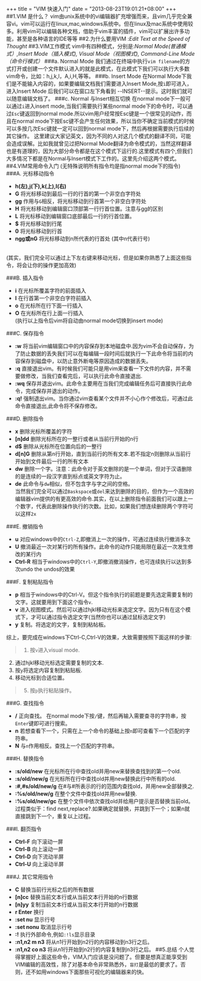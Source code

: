 +++
title = "VIM 快速入门"
date = "2013-08-23T19:01:21+08:00"
+++
##1.VIM 是什么？
vim由unix系统中的vi编辑器扩充增强而来，且vim几乎完全兼容vi。vim可以运行在linux,mac,windows系统中。但在linux及mac系统中使用较多。利用vim可以编辑各种文档，借助于vim丰富的插件，vim可以扩展出许多功能，甚至是<!-- more -->各种语言的IDE等等
##2.为什么要用VIM 
:*Edit Text at the Speed of Thought*
##3.VIM工作模式
vim中有四种模式，分别是:*Normal Mode(普通模式）,Insert Mode（插入模式), Visual Mode（视图模式), Command-Line Mode（命令行模式）*
###a. Normal Mode
我们通过在终端中执行`vim filename`的方式打开或创建一个文件默认进入的就是此模式，在此模式下我们可以执行大多数vim命令，比如：h,j,k,l，A,i,H,等等。
###b. Insert Mode
在Normal Mode下我们是不能输入内容的，如果要编辑文档我们需要进入Insert Mode,按`i`即可进入，进入Insert Mode 后我们可以在窗口左下角看到 --INSERT--提示。这时我们就可以随意编辑文档了。
###c. Normal 与Insert相互切换
在normal mode下一般可以通过`i`进入insert mode,当我们需要执行某些normal mode下的命令时，可以通过`Esc`键返回到normal mode.所以vim用户经常按Esc键是一个很常见的动作，而且在normal mode下按Esc键不会产生任何效果，所以当你不确定当前模式的时候可以多按几次Esc键就一定可以回到normal mode下，然后再根据需要执行后续的其它操作。
这里建议大家记英文，因为不同的人对这几个模式的翻译不同，可能会造成误解。比如我就曾见过把Normal Mode翻译为命令模式的，当然这样翻译也是有道理的，因为大部分命令都是在这个模式下运行的.这里模式有四个,但我们大多情况下都是在Normal与Insert模式下工作的。这里先介绍这两个模式。
##4.VIM常用命令入门
(无特殊说明所有指令均是指normal mode下的指令)
###A. 光标移动指令
 - **h(左),j(下),k(上),l(右)**
 - **G** 将光标移动到最后一行的行首的第一个非空白字符处
 - **gg** 作用与`G`相反，将光标移动到行首第一个非空白字符处
 - **H** 将光标移动到编辑窗口顶部第一行行首位置。注意与gg的区别
 - **L** 将光标移动到编辑窗口底部最后一行的行首位置。
 - **$** 将光标移动到行尾
 - **0** 将光标移动到行首
 - **ngg或nG** 将光标移动到n所代表的行首处 (其中n代表行号)
 <br/>
 (其实，我们完全可以通过上下左右键来移动光标，但是如果你熟悉了上面这些指令，将会让你的操作更加高效)
 
###B. 插入指令
 - **i** 在光标所覆盖字符的前面插入
 - **I** 在行首第一个非空白字符前插入
 - **o** 在光标所在行下面一行插入
 - **O** 在光标所在行上面一行插入<br/>
 (执行以上指令后vim将自动由normal mode切换到insert mode)
 
###C. 保存指令
 - **:w** 将当前vim编辑窗口中的内容保存到本地磁盘中.因为vim不会自动保存，为了防止数据的丢失我们可以在每编辑一段时间后就执行一下此命令将当前的内容保存到磁盘中，以防止意外断电等原因造成的数据丢失。
 - **:q** 直接退出vim。有时候我们可能只是用vim来查看一下文件的内容，并不需要做修改，当我们查看完后，可以执行此命令直接退出.
 - **:wq** 保存并退出vim。此命令主要用在当我们完成编辑任务后可直接执行此命令，完成保存并退出的动作。
 - **:q!** 强制退出vim。当你通过vim查看某个文件并不小心作个修改后，可通过此命令直接退出,此命令将不保存修改。<br/>

###D. 删除指令
 - **x** 删除光标所覆盖的字符
 - **[n]dd** 删除光标所在的一整行或者从当前行开始的n行
 - **d$** 删除从光标所在位置向后的一整行
 - **d[n]G** 删除从第n行开始，直到当前行的所有文本.若不指定n则删除从当前行开始到文件最后一行的所有文本 
 - **dw** 删除一个字。注意：此命令对于英文删除的是一个单词，但对于汉语删除的是连续的一段汉字直到标点或英文字符为止。
 - **de** 此命令与`dw`相似，但不包含字与字之间的空格。<br/>
 当然我们完全可以通过`Baskspace`或`del`来达到删除的目的，但作为一个高效的编辑器vim提供的有更高效的命令.其实，在以上删除指令前面我们可以跟上一个数字，代表此删除操作执行的次数。比如，如果我们想连续删除两个字符可以这样`2x`
 
###E. 撤销指令
 - **u** 对应windows中的`Ctrl-Z`,即撤消上一次的操作，可通过连续执行撤消多次
 - **U** 撤消最近一次对某行的所有操作。此命令的动作只能局限在最近一次发生修改的某行内
 - **Ctrl-R** 相当于windows中的`Ctrl-Y`,即撤消撤消操作，也可连续执行以达到多次undo the undos的效果<br/>

###F. 复制粘贴指令
 - **p** 相当于windows中的Ctrl-V。但这个指令执行的前题是要先选定需要复制的文字。这就要用到下面这个指令`v`.
 - **v** 进入视图模式。然后可以通过hjkl移动光标来选定文字。因为只有在这个模式下，才可以通过指令选定文字(当然你也可以通过鼠标选定文字)
 - **y** 复制。将选定的文字，复制到粘帖板。
 
 综上，要完成在windows下Ctrl-C,Ctrl-V的效果，大致需要按照下面这样的步骤: 

>1. 按`v`进入visual mode.
 2. 通过hjkl移动光标选定需要复制的文本.
 3. 按`y`将选定内容复制到粘贴板.
 4. 移动光标到合适位置。
>5. 按`p`执行粘贴操作。

###G. 查找指令
 - **/** 正向查找。 在normal mode下按`/`键，然后再输入需要查寻的字符串，按`Enter`键即可进行搜索。
 - **n** 若想查看下一个，只需在上一个命令的基础上按`n`即可查看下一个匹配的字符串。
 - **N** 与`n`作用相反。查找上一个匹配的字符串。
 
###H. 替换指令
 - **:s/old/new** 在光标所在行中查找old并用new来替换查找到的第一个old.
 - **:s/old/new/g** 在光标所在行中查找old并用new替换此行中所有的old.
 - **:#,#s/old/new/g** 在#与#所表示的行的范围内查找old，并用new全部替换之.
 - **:%s/old/new/g** 在整个文件中查找old并用new替换.
 - **:%s/old/new/gc** 在整个文件中依次查找old并给用户提示是否替换当前old。过程类似于：find next,replace?.如果确定就替换，并跳到下一个；如果n就直接跳到下一个，重复以上过程。
 
###I. 翻页指令
 - **Ctrl-F** 向下滚动一屏
 - **Ctrl-B** 向上滚动一屏
 - **Ctrl-D** 向下流动半屏
 - **Ctrl-U** 向上滚动半屏
 
###J. 其它常用指令
 - **C** 替换当前行光标之后的所有数据
 - **[n]cc** 替换当前文本行或从当前文本行开始的n行数据
 - **[n]yy** 复制当前文本行或从当前文本行开始的n行数据
 - **r Enter** 换行
 - **:set nu** 显示行号
 - **:set nonu** 取消显示行号
 - **:!** 执行外部命令,例如`:!ls`显示目录
 - **:n1,n2 m n3** 将从n1行开始到n2行的内容移动到n3行之后。
 - **:n1,n2 co n3** 将从n1行开始到n2行的内容复制到n3行之后。
##5.总结
个人觉得掌握好上面这些命令，VIM入门应该是没问题了。但要是想真正能享受到VIM编辑的高效性，除了对基本命令非常熟悉外，`盲打`是最低的要求了。否则，还不如用windows下面那些可视化的编辑器来的快。

